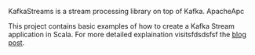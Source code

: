 KafkaStreams is a stream processing library on top of Kafka. ApacheApc 

This project contains basic examples of how to create a Kafka Stream application in Scala. For more detailed explaination visitsfdsdsfsf
the [blog post](http://vishnuviswanath.com/hello-kafka-streams.html).
